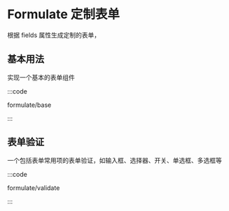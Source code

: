 # Formulate 定制表单

根据 fields 属性生成定制的表单，

## 基本用法

实现一个基本的表单组件

:::code

formulate/base

:::

## 表单验证

一个包括表单常用项的表单验证，如输入框、选择器、开关、单选框、多选框等

:::code

formulate/validate

:::

<script setup lang="ts">
import FormulateBase from 'docs/demo/formulate/base.vue'
import FormulateValidate from 'docs/demo/formulate/validate.vue'
</script>

<style>
.demo-formulate .el-form-item:last-child {
  margin-bottom: 0;
}
.demo-formulate .el-form {
  width: 460px;
}
.demo-formulate .el-select {
  width: 100%;
}
</style>